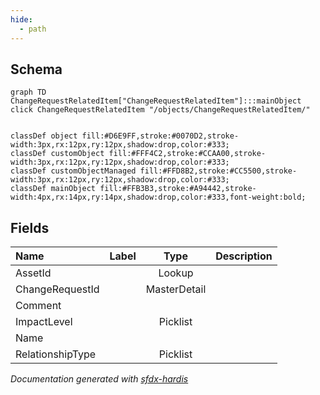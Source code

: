 ```yaml
---
hide:
  - path
---
```



## Schema

```mermaid
graph TD
ChangeRequestRelatedItem["ChangeRequestRelatedItem"]:::mainObject
click ChangeRequestRelatedItem "/objects/ChangeRequestRelatedItem/"


classDef object fill:#D6E9FF,stroke:#0070D2,stroke-width:3px,rx:12px,ry:12px,shadow:drop,color:#333;
classDef customObject fill:#FFF4C2,stroke:#CCAA00,stroke-width:3px,rx:12px,ry:12px,shadow:drop,color:#333;
classDef customObjectManaged fill:#FFD8B2,stroke:#CC5500,stroke-width:3px,rx:12px,ry:12px,shadow:drop,color:#333;
classDef mainObject fill:#FFB3B3,stroke:#A94442,stroke-width:4px,rx:14px,ry:14px,shadow:drop,color:#333,font-weight:bold;

```


<!-- Object description -->

## Fields

| Name      | Label | Type | Description |
| :-------- | :---- | :--: | :---------- | 
| AssetId |  | Lookup | <!-- --> |
| ChangeRequestId |  | MasterDetail | <!-- --> |
| Comment |  |  | <!-- --> |
| ImpactLevel |  | Picklist | <!-- --> |
| Name |  |  | <!-- --> |
| RelationshipType |  | Picklist | <!-- --> |








_Documentation generated with [sfdx-hardis](https://sfdx-hardis.cloudity.com)_
